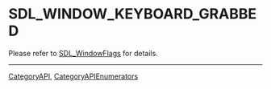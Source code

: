 # SDL_WINDOW_KEYBOARD_GRABBED

Please refer to [SDL_WindowFlags](SDL_WindowFlags) for details.

----
[CategoryAPI](CategoryAPI), [CategoryAPIEnumerators](CategoryAPIEnumerators)

